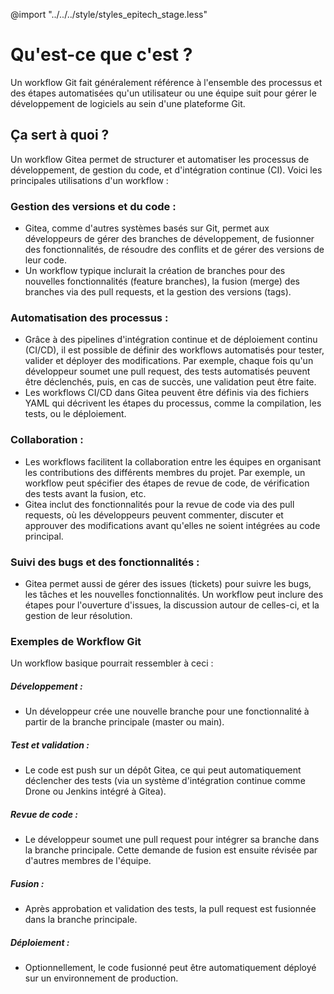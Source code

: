 @import "../../../style/styles_epitech_stage.less"

# Qu'est-ce que c'est ?

Un workflow Git fait généralement référence à l'ensemble des processus et des étapes automatisées qu'un utilisateur ou une équipe suit pour gérer le développement de logiciels au sein d'une plateforme Git.

## Ça sert à quoi ?

Un workflow Gitea permet de structurer et automatiser les processus de développement, de gestion du code, et d'intégration continue (CI). Voici les principales utilisations d'un workflow :

### Gestion des versions et du code :

- Gitea, comme d'autres systèmes basés sur Git, permet aux développeurs de gérer des branches de développement, de fusionner des fonctionnalités, de résoudre des conflits et de gérer des versions de leur code.
- Un workflow typique inclurait la création de branches pour des nouvelles fonctionnalités (feature branches), la fusion (merge) des branches via des pull requests, et la gestion des versions (tags).

### Automatisation des processus :

- Grâce à des pipelines d'intégration continue et de déploiement continu (CI/CD), il est possible de définir des workflows automatisés pour tester, valider et déployer des modifications. Par exemple, chaque fois qu'un développeur soumet une pull request, des tests automatisés peuvent être déclenchés, puis, en cas de succès, une validation peut être faite.
- Les workflows CI/CD dans Gitea peuvent être définis via des fichiers YAML qui décrivent les étapes du processus, comme la compilation, les tests, ou le déploiement.

### Collaboration :

- Les workflows facilitent la collaboration entre les équipes en organisant les contributions des différents membres du projet. Par exemple, un workflow peut spécifier des étapes de revue de code, de vérification des tests avant la fusion, etc.
- Gitea inclut des fonctionnalités pour la revue de code via des pull requests, où les développeurs peuvent commenter, discuter et approuver des modifications avant qu'elles ne soient intégrées au code principal.

### Suivi des bugs et des fonctionnalités :

- Gitea permet aussi de gérer des issues (tickets) pour suivre les bugs, les tâches et les nouvelles fonctionnalités. Un workflow peut inclure des étapes pour l'ouverture d'issues, la discussion autour de celles-ci, et la gestion de leur résolution.

### Exemples de Workflow Git

Un workflow basique pourrait ressembler à ceci :

##### Développement :

- Un développeur crée une nouvelle branche pour une fonctionnalité à partir de la branche principale (master ou main).

##### Test et validation :

- Le code est push sur un dépôt Gitea, ce qui peut automatiquement déclencher des tests (via un système d'intégration continue comme Drone ou Jenkins intégré à Gitea).

##### Revue de code :

- Le développeur soumet une pull request pour intégrer sa branche dans la branche principale. Cette demande de fusion est ensuite révisée par d'autres membres de l'équipe.

##### Fusion :

- Après approbation et validation des tests, la pull request est fusionnée dans la branche principale.

##### Déploiement :

- Optionnellement, le code fusionné peut être automatiquement déployé sur un environnement de production.
